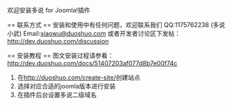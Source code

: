欢迎安装多说 for Joomla!插件

== 联系方式 ==
安装和使用中有任何问题，欢迎联系我们
QQ:1175762238 (多说小武)
Email:xiaowu@duoshuo.com
或者开发者讨论区下发帖：http://dev.duoshuo.com/discussion

== 安装教程 ==
图文安装过程请参看：http://dev.duoshuo.com/docs/51407203af077d8b7e00f74c

1. 在<http://duoshuo.com/create-site/>创建站点  
2. 选择对应合适的joomla版本进行安装  
3. 在插件后台设置多说二级域名

